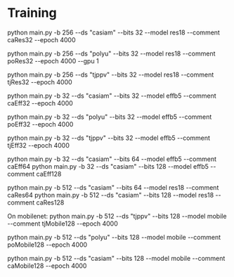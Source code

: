 

# Training


python main.py  -b 256 --ds "casiam" --bits 32 --model res18 --comment caRes32 --epoch 4000

python main.py  -b 256 --ds "polyu" --bits 32 --model res18 --comment poRes32 --epoch 4000 --gpu 1

python main.py  -b 256 --ds "tjppv" --bits 32 --model res18 --comment tjRes32 --epoch 4000


python main.py  -b 32 --ds "casiam" --bits 32 --model effb5 --comment caEff32 --epoch 4000

python main.py  -b 32 --ds "polyu" --bits 32 --model effb5 --comment poEff32 --epoch 4000

python main.py  -b 32 --ds "tjppv" --bits 32 --model effb5 --comment tjEff32 --epoch 4000



python main.py  -b 32 --ds "casiam" --bits 64 --model effb5 --comment caEff64
python main.py  -b 32 --ds "casiam" --bits 128 --model effb5 --comment caEff128

python main.py  -b 512 --ds "casiam" --bits 64 --model res18 --comment caRes64
python main.py  -b 512 --ds "casiam" --bits 128 --model res18 --comment caRes128

On mobilenet:
python main.py  -b 512 --ds "tjppv" --bits 128 --model mobile --comment tjMobile128 --epoch 4000

python main.py  -b 512 --ds "polyu" --bits 128 --model mobile --comment poMobile128 --epoch 4000

python main.py  -b 512 --ds "casiam" --bits 128 --model mobile --comment caMobile128 --epoch 4000